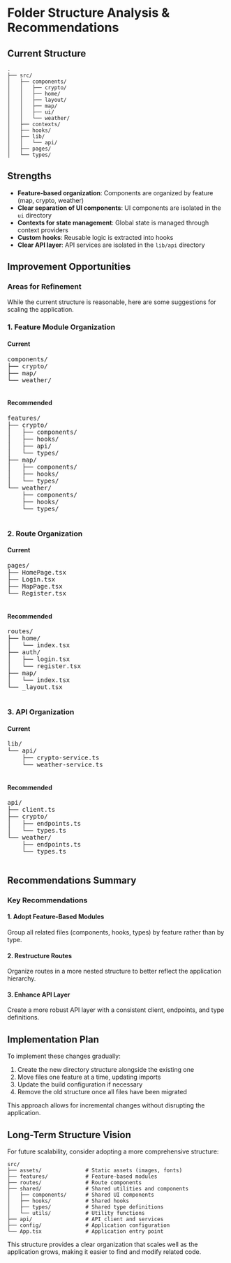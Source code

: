 
# Folder Structure Analysis & Recommendations

## Current Structure

```
.
├── src/
│   ├── components/
│   │   ├── crypto/
│   │   ├── home/
│   │   ├── layout/
│   │   ├── map/
│   │   ├── ui/
│   │   └── weather/
│   ├── contexts/
│   ├── hooks/
│   ├── lib/
│   │   └── api/
│   ├── pages/
│   └── types/
```

## Strengths

- **Feature-based organization**: Components are organized by feature (map, crypto, weather)
- **Clear separation of UI components**: UI components are isolated in the `ui` directory
- **Contexts for state management**: Global state is managed through context providers
- **Custom hooks**: Reusable logic is extracted into hooks
- **Clear API layer**: API services are isolated in the `lib/api` directory

## Improvement Opportunities

<div class="p-4 mb-4 border border-yellow-400 bg-yellow-50 rounded-md">
  <h3 class="text-lg font-medium text-yellow-800">Areas for Refinement</h3>
  <p class="text-yellow-700">While the current structure is reasonable, here are some suggestions for scaling the application.</p>
</div>

### 1. Feature Module Organization

<div class="grid grid-cols-2 gap-4">
  <div class="p-3 border border-gray-200 rounded-md bg-white">
    <h4 class="font-bold text-gray-700">Current</h4>
    <pre class="text-sm text-gray-600">
components/
├── crypto/
├── map/
└── weather/
    </pre>
  </div>
  <div class="p-3 border border-green-200 rounded-md bg-green-50">
    <h4 class="font-bold text-green-700">Recommended</h4>
    <pre class="text-sm text-green-600">
features/
├── crypto/
│   ├── components/
│   ├── hooks/
│   ├── api/
│   └── types/
├── map/
│   ├── components/
│   ├── hooks/
│   └── types/
└── weather/
    ├── components/
    ├── hooks/
    └── types/
    </pre>
  </div>
</div>

### 2. Route Organization

<div class="grid grid-cols-2 gap-4 mt-4">
  <div class="p-3 border border-gray-200 rounded-md bg-white">
    <h4 class="font-bold text-gray-700">Current</h4>
    <pre class="text-sm text-gray-600">
pages/
├── HomePage.tsx
├── Login.tsx
├── MapPage.tsx
└── Register.tsx
    </pre>
  </div>
  <div class="p-3 border border-green-200 rounded-md bg-green-50">
    <h4 class="font-bold text-green-700">Recommended</h4>
    <pre class="text-sm text-green-600">
routes/
├── home/
│   └── index.tsx
├── auth/
│   ├── login.tsx
│   └── register.tsx
├── map/
│   └── index.tsx
└── _layout.tsx
    </pre>
  </div>
</div>

### 3. API Organization

<div class="grid grid-cols-2 gap-4 mt-4">
  <div class="p-3 border border-gray-200 rounded-md bg-white">
    <h4 class="font-bold text-gray-700">Current</h4>
    <pre class="text-sm text-gray-600">
lib/
└── api/
    ├── crypto-service.ts
    └── weather-service.ts
    </pre>
  </div>
  <div class="p-3 border border-green-200 rounded-md bg-green-50">
    <h4 class="font-bold text-green-700">Recommended</h4>
    <pre class="text-sm text-green-600">
api/
├── client.ts
├── crypto/
│   ├── endpoints.ts
│   └── types.ts
└── weather/
    ├── endpoints.ts
    └── types.ts
    </pre>
  </div>
</div>

## Recommendations Summary

<div class="p-4 bg-blue-50 border border-blue-200 rounded-md">
  <h3 class="text-lg font-bold text-blue-800">Key Recommendations</h3>
  
  <div class="mt-2">
    <h4 class="font-semibold text-blue-700">1. Adopt Feature-Based Modules</h4>
    <p class="text-blue-600 text-sm">Group all related files (components, hooks, types) by feature rather than by type.</p>
  </div>
  
  <div class="mt-4">
    <h4 class="font-semibold text-blue-700">2. Restructure Routes</h4>
    <p class="text-blue-600 text-sm">Organize routes in a more nested structure to better reflect the application hierarchy.</p>
  </div>
  
  <div class="mt-4">
    <h4 class="font-semibold text-blue-700">3. Enhance API Layer</h4>
    <p class="text-blue-600 text-sm">Create a more robust API layer with a consistent client, endpoints, and type definitions.</p>
  </div>
</div>

## Implementation Plan

To implement these changes gradually:

1. Create the new directory structure alongside the existing one
2. Move files one feature at a time, updating imports
3. Update the build configuration if necessary
4. Remove the old structure once all files have been migrated

This approach allows for incremental changes without disrupting the application.

## Long-Term Structure Vision

For future scalability, consider adopting a more comprehensive structure:

```
src/
├── assets/              # Static assets (images, fonts)
├── features/            # Feature-based modules
├── routes/              # Route components
├── shared/              # Shared utilities and components
│   ├── components/      # Shared UI components
│   ├── hooks/           # Shared hooks
│   ├── types/           # Shared type definitions
│   └── utils/           # Utility functions
├── api/                 # API client and services
├── config/              # Application configuration
└── App.tsx              # Application entry point
```

This structure provides a clear organization that scales well as the application grows, making it easier to find and modify related code.
